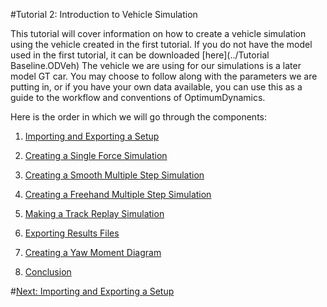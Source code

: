 #Tutorial 2: Introduction to Vehicle Simulation

This tutorial will cover information on how to create a vehicle simulation using the vehicle created in the first tutorial. If you do not have the model used in the first tutorial, it can be downloaded [here](../Tutorial Baseline.ODVeh) The vehicle we are using for our simulations is a later model GT car.  You may choose to follow along with the parameters we are putting in, or if you have your own data available, you can use this as a guide to the workflow and conventions of OptimumDynamics.

Here is the order in which we will go through the components:


1) [Importing and Exporting a Setup](2_ImportExport.md)

2) [Creating a Single Force Simulation](3_SingleStepSim.md)

3) [Creating a Smooth Multiple Step Simulation](4_MultiStepSim.md)

4) [Creating a Freehand Multiple Step Simulation](5_MultiStepRough.md)

5) [Making a Track Replay Simulation](6_TrackReplay.md)

6) [Exporting Results Files](7_ExportResults.md)

7) [Creating a Yaw Moment Diagram](8_YMDSim.md)

8) [Conclusion](9_Conclusions.md)

#[Next: Importing and Exporting a Setup](2_ImportExport.md)


